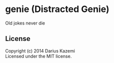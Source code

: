 # genie (Distracted Genie)

Old jokes never die

## License
Copyright (c) 2014 Darius Kazemi  
Licensed under the MIT license.
